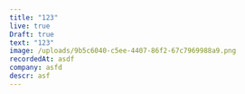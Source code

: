 ```yaml
---
title: "123"
live: true
Draft: true
text: "123"
image: /uploads/9b5c6040-c5ee-4407-86f2-67c7969988a9.png
recordedAt: asdf
company: asfd
descr: asf
---
```

